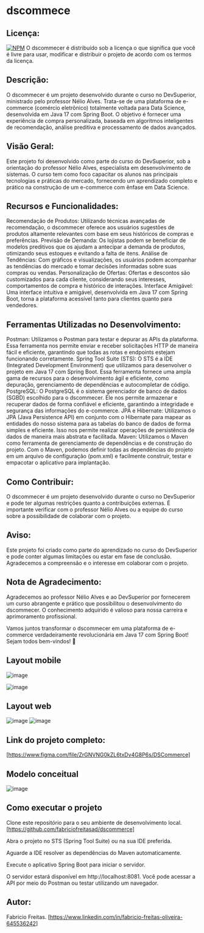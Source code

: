 # dscommece

## Licença:
[![NPM](https://img.shields.io/npm/l/react)]([https://github.com/neliocursos/exemplo-readme/blob/main/LICENSE](https://github.com/fabriciofreitasad/dscommerce/blob/26047f98a6c459305fae92262289f2de1cf772f9/LICENSE)) 
O dscommecer é distribuído sob a licença
o que significa que você é livre para usar, modificar e distribuir o projeto de acordo com os termos da licença.

## Descrição:
O dscommecer é um projeto desenvolvido durante o curso no DevSuperior, ministrado pelo professor Nélio Alves. Trata-se de uma plataforma de e-commerce (comércio eletrônico) totalmente voltada para Data Science, desenvolvida em Java 17 com Spring Boot. O objetivo é fornecer uma experiência de compra personalizada, baseada em algoritmos inteligentes de recomendação, análise preditiva e processamento de dados avançados.

## Visão Geral:
Este projeto foi desenvolvido como parte do curso do DevSuperior, sob a orientação do professor Nélio Alves, especialista em desenvolvimento de sistemas. O curso tem como foco capacitar os alunos nas principais tecnologias e práticas do mercado, fornecendo um aprendizado completo e prático na construção de um e-commerce com ênfase em Data Science.

## Recursos e Funcionalidades:
Recomendação de Produtos: Utilizando técnicas avançadas de recomendação, o dscommecer oferece aos usuários sugestões de produtos altamente relevantes com base em seus históricos de compras e preferências.
Previsão de Demanda: Os lojistas podem se beneficiar de modelos preditivos que os ajudam a antecipar a demanda de produtos, otimizando seus estoques e evitando a falta de itens.
Análise de Tendências: Com gráficos e visualizações, os usuários podem acompanhar as tendências do mercado e tomar decisões informadas sobre suas compras ou vendas.
Personalização de Ofertas: Ofertas e descontos são customizados para cada cliente, considerando seus interesses, comportamentos de compra e histórico de interações.
Interface Amigável: Uma interface intuitiva e amigável, desenvolvida em Java 17 com Spring Boot, torna a plataforma acessível tanto para clientes quanto para vendedores.

## Ferramentas Utilizadas no Desenvolvimento:
Postman: Utilizamos o Postman para testar e depurar as APIs da plataforma. Essa ferramenta nos permite enviar e receber solicitações HTTP de maneira fácil e eficiente, garantindo que todas as rotas e endpoints estejam funcionando corretamente.
Spring Tool Suite (STS): O STS é a IDE (Integrated Development Environment) que utilizamos para desenvolver o projeto em Java 17 com Spring Boot. Essa ferramenta fornece uma ampla gama de recursos para o desenvolvimento ágil e eficiente, como depuração, gerenciamento de dependências e autocompletar de código.
PostgreSQL: O PostgreSQL é o sistema gerenciador de banco de dados (SGBD) escolhido para o dscommecer. Ele nos permite armazenar e recuperar dados de forma confiável e eficiente, garantindo a integridade e segurança das informações do e-commerce.
JPA e Hibernate: Utilizamos o JPA (Java Persistence API) em conjunto com o Hibernate para mapear as entidades do nosso sistema para as tabelas do banco de dados de forma simples e eficiente. Isso nos permite realizar operações de persistência de dados de maneira mais abstrata e facilitada.
Maven: Utilizamos o Maven como ferramenta de gerenciamento de dependências e de construção do projeto. Com o Maven, podemos definir todas as dependências do projeto em um arquivo de configuração (pom.xml) e facilmente construir, testar e empacotar o aplicativo para implantação.

## Como Contribuir:
O dscommecer é um projeto desenvolvido durante o curso no DevSuperior e pode ter algumas restrições quanto a contribuições externas. É importante verificar com o professor Nélio Alves ou a equipe do curso sobre a possibilidade de colaborar com o projeto.

## Aviso:
Este projeto foi criado como parte do aprendizado no curso do DevSuperior e pode conter algumas limitações ou estar em fase de conclusão. Agradecemos a compreensão e o interesse em colaborar com o projeto.

## Nota de Agradecimento:
Agradecemos ao professor Nélio Alves e ao DevSuperior por fornecerem um curso abrangente e prático que possibilitou o desenvolvimento do dscommecer. O conhecimento adquirido é valioso para nossa carreira e aprimoramento profissional.

Vamos juntos transformar o dscommecer em uma plataforma de e-commerce verdadeiramente revolucionária em Java 17 com Spring Boot! Sejam todos bem-vindos! 🚀

## Layout mobile 

![image](https://github.com/fabriciofreitasad/dscommerce/assets/111000422/c862dda9-4829-4db9-9bb8-0c47093858c4)

![image](https://github.com/fabriciofreitasad/dscommerce/assets/111000422/1c4edba8-5454-48ac-ba93-2975525b3b15)

## Layout web

![image](https://github.com/fabriciofreitasad/dscommerce/assets/111000422/6cdba0fe-1310-4d26-89a8-e24ceb0d071f)
![image](https://github.com/fabriciofreitasad/dscommerce/assets/111000422/7fb4daf1-4021-42ca-a660-e4149b2339c6)


## Link do projeto completo:
[https://www.figma.com/file/ZrGNVNG0kZL6txDv4G8P6s/DSCommerce]

## Modelo conceitual
![image](https://github.com/fabriciofreitasad/dscommerce/assets/111000422/6232efee-9581-401e-b3fa-f3bef91e46c9)

## Como executar o projeto
Clone este repositório para o seu ambiente de desenvolvimento local.
[https://github.com/fabriciofreitasad/dscommerce]

Abra o projeto no STS (Spring Tool Suite) ou na sua IDE preferida.

Aguarde a IDE resolver as dependências do Maven automaticamente.

Execute o aplicativo Spring Boot para iniciar o servidor.

O servidor estará disponível em http://localhost:8081. Você pode acessar a API por meio do Postman ou testar utilizando um navegador.

## Autor:
Fabricio Freitas.
[https://www.linkedin.com/in/fabricio-freitas-oliveira-645536242]

